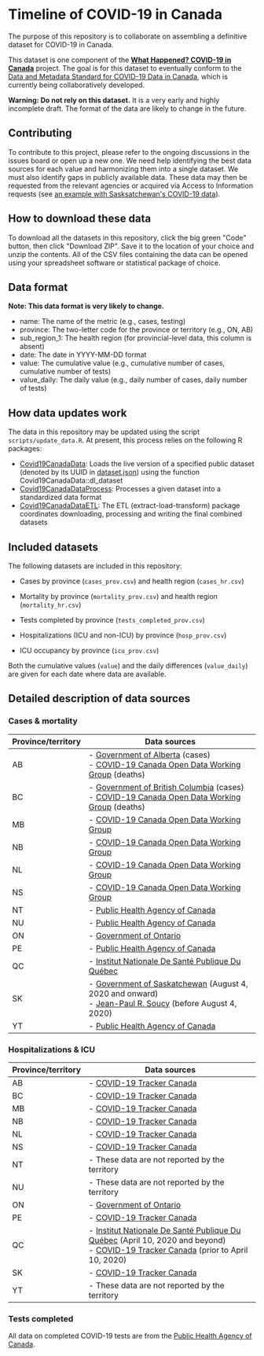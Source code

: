 # Timeline of COVID-19 in Canada

The purpose of this repository is to collaborate on assembling a definitive dataset for COVID-19 in Canada.

This dataset is one component of the **[What Happened? COVID-19 in Canada](https://whathappened.coronavirus.icu/)** project. The goal is for this dataset to eventually conform to the [Data and Metadata Standard for COVID-19 Data in Canada](https://github.com/ccodwg/CovidDataStandard), which is currently being collaboratively developed.

**Warning: Do not rely on this dataset.** It is a very early and highly incomplete draft. The format of the data are likely to change in the future.

## Contributing

To contribute to this project, please refer to the ongoing discussions in the issues board or open up a new one. We need help identifying the best data sources for each value and harmonizing them into a single dataset. We must also identify gaps in publicly available data. These data may then be requested from the relevant agencies or acquired via Access to Information requests (see [an example with Sasksatchewan's COVID-19 data](https://data.gripe/covid-19-in-saskatchewan/)).

## How to download these data

To download all the datasets in this repository, click the big green "Code" button, then click "Download ZIP". Save it to the location of your choice and unzip the contents. All of the CSV files containing the data can be opened using your spreadsheet software or statistical package of choice.

## Data format

**Note: This data format is very likely to change.**

- name: The name of the metric (e.g., cases, testing)
- province: The two-letter code for the province or territory (e.g., ON, AB)
- sub_region_1: The health region (for provincial-level data, this column is absent)
- date: The date in YYYY-MM-DD format
- value: The cumulative value (e.g., cumulative number of cases, cumulative number of tests)
- value_daily: The daily value (e.g., daily number of cases, daily number of tests)

## How data updates work

The data in this repository may be updated using the script `scripts/update_data.R`. At present, this process relies on the following R packages:

* [Covid19CanadaData](https://github.com/ccodwg/Covid19CanadaData): Loads the live version of a specified public dataset (denoted by its UUID in [dataset.json](https://github.com/ccodwg/Covid19CanadaArchive/blob/master/datasets.json)) using the function Covid19CanadaData::dl_dataset
* [Covid19CanadaDataProcess](https://github.com/ccodwg/Covid19CanadaDataProcess): Processes a given dataset into a standardized data format
* [Covid19CanadaDataETL](https://github.com/ccodwg/Covid19CanadaETL): The ETL (extract-load-transform) package coordinates downloading, processing and writing the final combined datasets

## Included datasets

The following datasets are included in this repository:

* Cases by province (`cases_prov.csv`) and health region (`cases_hr.csv`)

* Mortality by province (`mortality_prov.csv`) and health region (`mortality_hr.csv`)

* Tests completed by province (`tests_completed_prov.csv`)

* Hospitalizations (ICU and non-ICU) by province (`hosp_prov.csv`)

* ICU occupancy by province (`icu_prov.csv`)

Both the cumulative values (`value`) and the daily differences (`value_daily`) are given for each date where data are available.

## Detailed description of data sources

### Cases & mortality

| Province/territory | Data sources                                                                                                                                                                                                                 |
|--------------------|------------------------------------------------------------------------------------------------------------------------------------------------------------------------------------------------------------------------------|
| AB                 | - [Government of Alberta](https://www.alberta.ca/stats/covid-19-alberta-statistics.htm) (cases)<br>- [COVID-19 Canada Open Data Working Group](https://opencovid.ca/) (deaths)                                               |
| BC                 | - [Government of British Columbia](http://www.bccdc.ca/health-info/diseases-conditions/covid-19/data) (cases)<br>- [COVID-19 Canada Open Data Working Group](https://opencovid.ca/) (deaths)                                         |
| MB                 | - [COVID-19 Canada Open Data Working Group](https://opencovid.ca/)                                                                                                                                                           |
| NB                 | - [COVID-19 Canada Open Data Working Group](https://opencovid.ca/)                                                                                                                                                           |
| NL                 | - [COVID-19 Canada Open Data Working Group](https://opencovid.ca/)                                                                                                                                                           |
| NS                 | - [COVID-19 Canada Open Data Working Group](https://opencovid.ca/)                                                                                                                                                           |
| NT                 | - [Public Health Agency of Canada](https://health-infobase.canada.ca/covid-19/epidemiological-summary-covid-19-cases.html)                                                                                                   |
| NU                 | - [Public Health Agency of Canada](https://health-infobase.canada.ca/covid-19/epidemiological-summary-covid-19-cases.html)                                                                                                   |
| ON                 | - [Government of Ontario](https://data.ontario.ca/dataset/status-of-covid-19-cases-in-ontario-by-public-health-unit-phu)                                                                                                     |
| PE                 | - [Public Health Agency of Canada](https://health-infobase.canada.ca/covid-19/epidemiological-summary-covid-19-cases.html)                                                                                                   |
| QC                 | - [Institut Nationale De Santé Publique Du Québec](https://www.inspq.qc.ca/covid-19/donnees)                                                                                                                                 |
| SK                 | - [Government of Saskatchewan](https://dashboard.saskatchewan.ca/health-wellness/covid-19/cases) (August 4, 2020 and onward)<br>- [Jean-Paul R. Soucy](https://data.gripe/covid-19-in-saskatchewan/) (before August 4, 2020) |
| YT                 | - [Public Health Agency of Canada](https://health-infobase.canada.ca/covid-19/epidemiological-summary-covid-19-cases.html)                                                                                                   |

### Hospitalizations & ICU

| Province/territory | Data sources                                                                                                                                                                                                 |
|--------------------|--------------------------------------------------------------------------------------------------------------------------------------------------------------------------------------------------------------|
| AB                 | - [COVID-19 Tracker Canada](https://covid19tracker.ca)                                                                                                                                                       |
| BC                 | - [COVID-19 Tracker Canada](https://covid19tracker.ca)                                                                                                                                                       |
| MB                 | - [COVID-19 Tracker Canada](https://covid19tracker.ca)                                                                                                                                                       |
| NB                 | - [COVID-19 Tracker Canada](https://covid19tracker.ca)                                                                                                                                                       |
| NL                 | - [COVID-19 Tracker Canada](https://covid19tracker.ca)                                                                                                                                                       |
| NS                 | - [COVID-19 Tracker Canada](https://covid19tracker.ca)                                                                                                                                                       |
| NT                 | - These data are not reported by the territory                                                                                                                                                               |
| NU                 | - These data are not reported by the territory                                                                                                                                                               |
| ON                 | - [Government of Ontario](https://data.ontario.ca/dataset/covid-19-cases-in-hospital-and-icu-by-ontario-health-region)                                                                                       |
| PE                 | - [COVID-19 Tracker Canada](https://covid19tracker.ca)                                                                                                                                                       |
| QC                 | - [Institut Nationale De Santé Publique Du Québec](https://www.inspq.qc.ca/covid-19/donnees) (April 10, 2020 and beyond)<br>- [COVID-19 Tracker Canada](https://covid19tracker.ca) (prior to April 10, 2020) |
| SK                 | - [COVID-19 Tracker Canada](https://covid19tracker.ca)                                                                                                                                                       |
| YT                 | - These data are not reported by the territory                                                                                                                                                               |

### Tests completed

All data on completed COVID-19 tests are from the [Public Health Agency of Canada](https://health-infobase.canada.ca/covid-19/epidemiological-summary-covid-19-cases.html).
